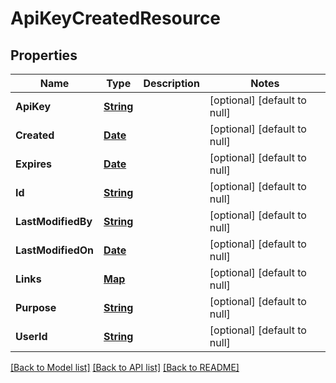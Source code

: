 # ApiKeyCreatedResource
## Properties

Name | Type | Description | Notes
------------ | ------------- | ------------- | -------------
**ApiKey** | [**String**](string.md) |  | [optional] [default to null]
**Created** | [**Date**](DateTime.md) |  | [optional] [default to null]
**Expires** | [**Date**](DateTime.md) |  | [optional] [default to null]
**Id** | [**String**](string.md) |  | [optional] [default to null]
**LastModifiedBy** | [**String**](string.md) |  | [optional] [default to null]
**LastModifiedOn** | [**Date**](DateTime.md) |  | [optional] [default to null]
**Links** | [**Map**](string.md) |  | [optional] [default to null]
**Purpose** | [**String**](string.md) |  | [optional] [default to null]
**UserId** | [**String**](string.md) |  | [optional] [default to null]

[[Back to Model list]](../README.md#documentation-for-models) [[Back to API list]](../README.md#documentation-for-api-endpoints) [[Back to README]](../README.md)

